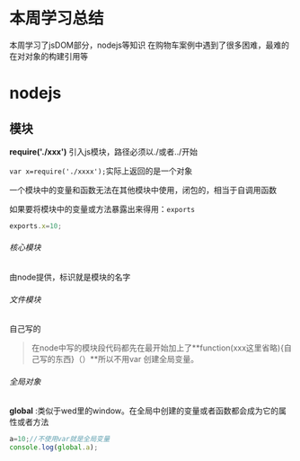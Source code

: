 # 本周学习总结

本周学习了jsDOM部分，nodejs等知识
在购物车案例中遇到了很多困难，最难的在对对象的构建引用等

# nodejs

## 模块

**require('./xxx')** 引入js模块，路径必须以./或者../开始

`var x=require('./xxxx');`实际上返回的是一个对象

一个模块中的变量和函数无法在其他模块中使用，闭包的，相当于自调用函数

如果要将模块中的变量或方法暴露出来得用：`exports`

```js
exports.x=10;
```

###### 核心模块

由node提供，标识就是模块的名字

###### 文件模块

自己写的

> 在node中写的模块段代码都先在最开始加上了**function(xxx这里省略){自己写的东西}（）**所以不用var 创建全局变量。

###### 全局对象

**global** :类似于wed里的window。在全局中创建的变量或者函数都会成为它的属性或者方法

```js
a=10;//不使用var就是全局变量
console.log(global.a);
```
